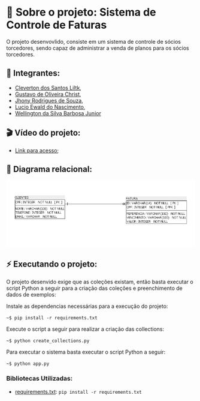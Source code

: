 # 🎯 **Sobre o projeto: Sistema de Controle de Faturas**

O projeto desenvovlido, consiste em um sistema de controle de sócios torcedores, sendo capaz de administrar a venda de planos para os sócios torcedores.

## 👤 **Integrantes:**

- [Cleverton dos Santos Liltk](github.com/1tsRetr0),
- [Gustavo de Oliveira Christ](github.com/ChRxT09),
- [Jhony Rodrigues de Souza](github.com/jhonyrdesouza),
- [Lucio Ewald do Nascimento](github.com/lucioew28),
- [Wellington da Silva Barbosa Junior](github.com/WellingtonWritesCode)

## 🎬 **Vídeo do projeto:**

- [Link para acesso](https://www.youtube.com/watch?v=3_f3zZ_rMgk);

## 🧲 **Diagrama relacional:**

![alt text](diagrams/image.png)

## ⚡ **Executando o projeto:**

O projeto desenvido exige que as coleções existam, então basta executar o script Python a seguir para a criação das coleções e preenchimento de dados de exemplos:

Instale as dependencias necessárias para a execução do projeto:

```shell
~$ pip install -r requirements.txt
```

Execute o script a seguir para realizar a criação das collections:

```shell
~$ python create_collections.py
```

Para executar o sistema basta executar o script Python a seguir:

```shell
~$ python app.py
```


### **Bibliotecas Utilizadas:**

- [requirements.txt](src/requirements.txt): `pip install -r requirements.txt`
